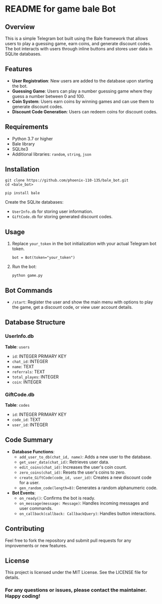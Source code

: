 <!DOCTYPE html>
<html lang="fa">
<head>
  <meta charset="UTF-8">
  <meta name="viewport" content="width=device-width, initial-scale=1.0">

</head>
<body>

<h1>README for game bale Bot</h1>

<h2>Overview</h2>
<p>This is a simple Telegram bot built using the Bale framework that allows users to play a guessing game, earn coins, and generate discount codes. The bot interacts with users through inline buttons and stores user data in SQLite databases.</p>

<h2>Features</h2>
<ul>
  <li><strong>User Registration</strong>: New users are added to the database upon starting the bot.</li>
  <li><strong>Guessing Game</strong>: Users can play a number guessing game where they guess a number between 0 and 100.</li>
  <li><strong>Coin System</strong>: Users earn coins by winning games and can use them to generate discount codes.</li>
  <li><strong>Discount Code Generation</strong>: Users can redeem coins for discount codes.</li>
</ul>

<h2>Requirements</h2>
<ul>
  <li>Python 3.7 or higher</li>
  <li>Bale library</li>
  <li>SQLite3</li>
  <li>Additional libraries: <code>random</code>, <code>string</code>, <code>json</code></li>
</ul>

<h2>Installation</h2>
<pre><code>git clone https://github.com/phoenix-110-135/bale_bot.git
cd &lt;bale_bot&gt;</code></pre>
<pre><code>pip install bale</code></pre>
<p>Create the SQLite databases:</p>
<ul>
  <li><code>UserInfo.db</code> for storing user information.</li>
  <li><code>GiftCode.db</code> for storing generated discount codes.</li>
</ul>

<h2>Usage</h2>
<ol>
  <li>Replace <code>your_token</code> in the bot initialization with your actual Telegram bot token.</li>
  <pre><code>bot = Bot(token="your_token")</code></pre>
  <li>Run the bot:</li>
  <pre><code>python game.py</code></pre>
</ol>

<h2>Bot Commands</h2>
<ul>
  <li><code>/start</code>: Register the user and show the main menu with options to play the game, get a discount code, or view user account details.</li>
</ul>

<h2>Database Structure</h2>

<h3>UserInfo.db</h3>
<p><strong>Table</strong>: <code>users</code></p>
<ul>
  <li><code>id</code>: INTEGER PRIMARY KEY</li>
  <li><code>chat_id</code>: INTEGER</li>
  <li><code>name</code>: TEXT</li>
  <li><code>referrals</code>: TEXT</li>
  <li><code>total_playes</code>: INTEGER</li>
  <li><code>coin</code>: INTEGER</li>
</ul>

<h3>GiftCode.db</h3>
<p><strong>Table</strong>: <code>codes</code></p>
<ul>
  <li><code>id</code>: INTEGER PRIMARY KEY</li>
  <li><code>code_id</code>: TEXT</li>
  <li><code>user_id</code>: INTEGER</li>
</ul>

<h2>Code Summary</h2>
<ul>
  <li><strong>Database Functions</strong>:
      <ul>
          <li><code>add_user_to_db(chat_id, name)</code>: Adds a new user to the database.</li>
          <li><code>get_user_data(chat_id)</code>: Retrieves user data.</li>
          <li><code>edit_coins(chat_id)</code>: Increases the user's coin count.</li>
          <li><code>zero_coins(chat_id)</code>: Resets the user's coins to zero.</li>
          <li><code>create_GiftCode(code_id, user_id)</code>: Creates a new discount code for a user.</li>
          <li><code>gen_random_code(length=8)</code>: Generates a random alphanumeric code.</li>
      </ul>
  </li>
  <li><strong>Bot Events</strong>:
      <ul>
          <li><code>on_ready()</code>: Confirms the bot is ready.</li>
          <li><code>on_message(message: Message)</code>: Handles incoming messages and user commands.</li>
          <li><code>on_callback(callback: CallbackQuery)</code>: Handles button interactions.</li>
      </ul>
  </li>
</ul>

<h2>Contributing</h2>
<p>Feel free to fork the repository and submit pull requests for any improvements or new features.</p>

<h2>License</h2>
<p>This project is licensed under the MIT License. See the LICENSE file for details.</p>

<h3>For any questions or issues, please contact the maintainer. Happy coding!</h3>

</body>
</html>
